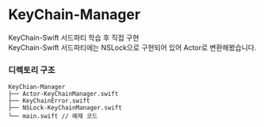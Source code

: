 # KeyChain-Manager
KeyChain-Swift 서드파티 학습 후 직접 구현 <br>
KeyChain-Swift 서드파티에는 NSLock으로 구현되어 있어 Actor로 변환해봤습니다.

### 디렉토리 구조
```
KeyChian-Manager
├── Actor-KeyChainManager.swift
├── KeyChainError.swift
├── NSLock-KeyChainManager.swift
└── main.swift // 예제 코드
```
